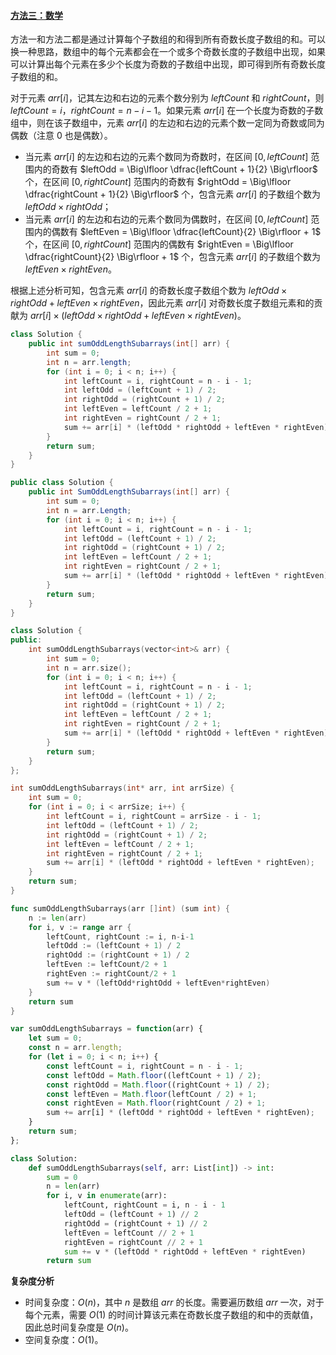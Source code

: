 ﻿#### [方法三：数学](https://leetcode.cn/problems/sum-of-all-odd-length-subarrays/solutions/964878/suo-you-qi-shu-chang-du-zi-shu-zu-de-he-yoaqu/)

方法一和方法二都是通过计算每个子数组的和得到所有奇数长度子数组的和。可以换一种思路，数组中的每个元素都会在一个或多个奇数长度的子数组中出现，如果可以计算出每个元素在多少个长度为奇数的子数组中出现，即可得到所有奇数长度子数组的和。

对于元素 $arr[i]$，记其左边和右边的元素个数分别为 $leftCount$ 和 $rightCount$，则 $leftCount = i$，$rightCount = n - i - 1$。如果元素 $arr[i]$ 在一个长度为奇数的子数组中，则在该子数组中，元素 $arr[i]$ 的左边和右边的元素个数一定同为奇数或同为偶数（注意 $0$ 也是偶数）。

-   当元素 $arr[i]$ 的左边和右边的元素个数同为奇数时，在区间 $[0, leftCount]$ 范围内的奇数有 $leftOdd = \Big\lfloor \dfrac{leftCount + 1}{2} \Big\rfloor$ 个，在区间 $[0, rightCount]$ 范围内的奇数有 $rightOdd = \Big\lfloor \dfrac{rightCount + 1}{2} \Big\rfloor$ 个，包含元素 $arr[i]$ 的子数组个数为 $leftOdd \times rightOdd$；
-   当元素 $arr[i]$ 的左边和右边的元素个数同为偶数时，在区间 $[0, leftCount]$ 范围内的偶数有 $leftEven = \Big\lfloor \dfrac{leftCount}{2} \Big\rfloor + 1$ 个，在区间 $[0, rightCount]$ 范围内的偶数有 $rightEven = \Big\lfloor \dfrac{rightCount}{2} \Big\rfloor + 1$ 个，包含元素 $arr[i]$ 的子数组个数为 $leftEven \times rightEven$。

根据上述分析可知，包含元素 $arr[i]$ 的奇数长度子数组个数为 $leftOdd \times rightOdd + leftEven \times rightEven$，因此元素 $arr[i]$ 对奇数长度子数组元素和的贡献为 $arr[i] \times (leftOdd \times rightOdd + leftEven \times rightEven)$。

```java
class Solution {
    public int sumOddLengthSubarrays(int[] arr) {
        int sum = 0;
        int n = arr.length;
        for (int i = 0; i < n; i++) {
            int leftCount = i, rightCount = n - i - 1;
            int leftOdd = (leftCount + 1) / 2;
            int rightOdd = (rightCount + 1) / 2;
            int leftEven = leftCount / 2 + 1;
            int rightEven = rightCount / 2 + 1;
            sum += arr[i] * (leftOdd * rightOdd + leftEven * rightEven);
        }
        return sum;
    }
}
```

```csharp
public class Solution {
    public int SumOddLengthSubarrays(int[] arr) {
        int sum = 0;
        int n = arr.Length;
        for (int i = 0; i < n; i++) {
            int leftCount = i, rightCount = n - i - 1;
            int leftOdd = (leftCount + 1) / 2;
            int rightOdd = (rightCount + 1) / 2;
            int leftEven = leftCount / 2 + 1;
            int rightEven = rightCount / 2 + 1;
            sum += arr[i] * (leftOdd * rightOdd + leftEven * rightEven);
        }
        return sum;
    }
}
```

```cpp
class Solution {
public:
    int sumOddLengthSubarrays(vector<int>& arr) {
        int sum = 0;
        int n = arr.size();
        for (int i = 0; i < n; i++) {
            int leftCount = i, rightCount = n - i - 1;
            int leftOdd = (leftCount + 1) / 2;
            int rightOdd = (rightCount + 1) / 2;
            int leftEven = leftCount / 2 + 1;
            int rightEven = rightCount / 2 + 1;
            sum += arr[i] * (leftOdd * rightOdd + leftEven * rightEven);
        }
        return sum;
    }
};
```

```c
int sumOddLengthSubarrays(int* arr, int arrSize) {
    int sum = 0;
    for (int i = 0; i < arrSize; i++) {
        int leftCount = i, rightCount = arrSize - i - 1;
        int leftOdd = (leftCount + 1) / 2;
        int rightOdd = (rightCount + 1) / 2;
        int leftEven = leftCount / 2 + 1;
        int rightEven = rightCount / 2 + 1;
        sum += arr[i] * (leftOdd * rightOdd + leftEven * rightEven);
    }
    return sum;
}
```

```go
func sumOddLengthSubarrays(arr []int) (sum int) {
    n := len(arr)
    for i, v := range arr {
        leftCount, rightCount := i, n-i-1
        leftOdd := (leftCount + 1) / 2
        rightOdd := (rightCount + 1) / 2
        leftEven := leftCount/2 + 1
        rightEven := rightCount/2 + 1
        sum += v * (leftOdd*rightOdd + leftEven*rightEven)
    }
    return sum
}
```

```javascript
var sumOddLengthSubarrays = function(arr) {
    let sum = 0;
    const n = arr.length;
    for (let i = 0; i < n; i++) {
        const leftCount = i, rightCount = n - i - 1;
        const leftOdd = Math.floor((leftCount + 1) / 2);
        const rightOdd = Math.floor((rightCount + 1) / 2);
        const leftEven = Math.floor(leftCount / 2) + 1;
        const rightEven = Math.floor(rightCount / 2) + 1;
        sum += arr[i] * (leftOdd * rightOdd + leftEven * rightEven);
    }
    return sum;
};
```

```python
class Solution:
    def sumOddLengthSubarrays(self, arr: List[int]) -> int:
        sum = 0
        n = len(arr)
        for i, v in enumerate(arr):
            leftCount, rightCount = i, n - i - 1
            leftOdd = (leftCount + 1) // 2
            rightOdd = (rightCount + 1) // 2
            leftEven = leftCount // 2 + 1
            rightEven = rightCount // 2 + 1
            sum += v * (leftOdd * rightOdd + leftEven * rightEven)
        return sum
```

**复杂度分析**

-   时间复杂度：$O(n)$，其中 $n$ 是数组 $arr$ 的长度。需要遍历数组 $arr$ 一次，对于每个元素，需要 $O(1)$ 的时间计算该元素在奇数长度子数组的和中的贡献值，因此总时间复杂度是 $O(n)$。
-   空间复杂度：$O(1)$。
